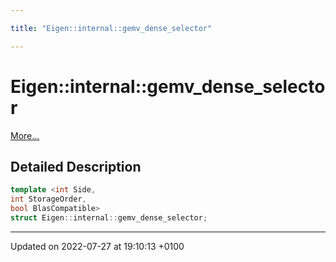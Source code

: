 ```yaml
---

title: "Eigen::internal::gemv_dense_selector"

---
```


# Eigen::internal::gemv_dense_selector



 [More...](#detailed-description)

## Detailed Description

```cpp
template <int Side,
int StorageOrder,
bool BlasCompatible>
struct Eigen::internal::gemv_dense_selector;
```

-------------------------------

Updated on 2022-07-27 at 19:10:13 +0100